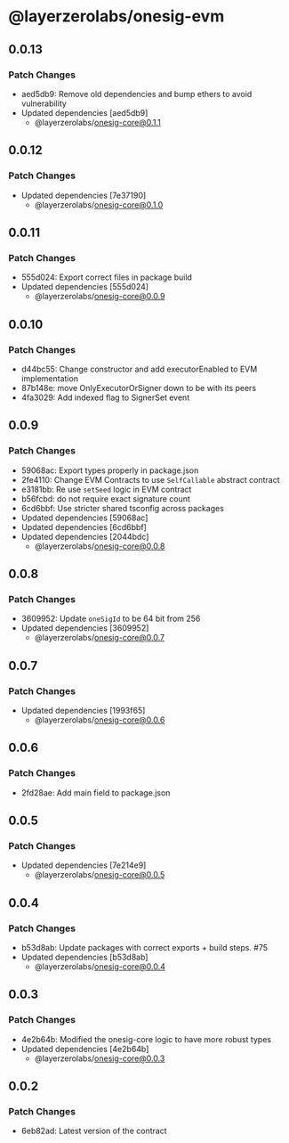 # @layerzerolabs/onesig-evm

## 0.0.13

### Patch Changes

- aed5db9: Remove old dependencies and bump ethers to avoid vulnerability
- Updated dependencies [aed5db9]
  - @layerzerolabs/onesig-core@0.1.1

## 0.0.12

### Patch Changes

- Updated dependencies [7e37190]
  - @layerzerolabs/onesig-core@0.1.0

## 0.0.11

### Patch Changes

- 555d024: Export correct files in package build
- Updated dependencies [555d024]
  - @layerzerolabs/onesig-core@0.0.9

## 0.0.10

### Patch Changes

- d44bc55: Change constructor and add executorEnabled to EVM implementation
- 87b148e: move OnlyExecutorOrSigner down to be with its peers
- 4fa3029: Add indexed flag to SignerSet event

## 0.0.9

### Patch Changes

- 59068ac: Export types properly in package.json
- 2fe4110: Change EVM Contracts to use `SelfCallable` abstract contract
- e3181bb: Re use `setSeed` logic in EVM contract
- b56fcbd: do not require exact signature count
- 6cd6bbf: Use stricter shared tsconfig across packages
- Updated dependencies [59068ac]
- Updated dependencies [6cd6bbf]
- Updated dependencies [2044bdc]
  - @layerzerolabs/onesig-core@0.0.8

## 0.0.8

### Patch Changes

- 3609952: Update `oneSigId` to be 64 bit from 256
- Updated dependencies [3609952]
  - @layerzerolabs/onesig-core@0.0.7

## 0.0.7

### Patch Changes

- Updated dependencies [1993f65]
  - @layerzerolabs/onesig-core@0.0.6

## 0.0.6

### Patch Changes

- 2fd28ae: Add main field to package.json

## 0.0.5

### Patch Changes

- Updated dependencies [7e214e9]
  - @layerzerolabs/onesig-core@0.0.5

## 0.0.4

### Patch Changes

- b53d8ab: Update packages with correct exports + build steps. #75
- Updated dependencies [b53d8ab]
  - @layerzerolabs/onesig-core@0.0.4

## 0.0.3

### Patch Changes

- 4e2b64b: Modified the onesig-core logic to have more robust types
- Updated dependencies [4e2b64b]
  - @layerzerolabs/onesig-core@0.0.3

## 0.0.2

### Patch Changes

- 6eb82ad: Latest version of the contract
